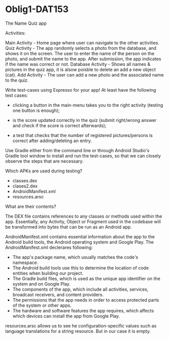 # Oblig1-DAT153
The Name Quiz app

Activities:

Main Activity - Home page where user can navigate to the other activities.
Quiz Activity - The app randomly selects a photo from the database, and shows it on the                   screen. The user to enter the name of the person on the photo, and submit                 the name to the app. After submission, the app indicates if the name was                 correct or not.
Database Activity - Shows all names & pictures in the quiz app, it is alsow poisble to                         delete an add a new object (cat).
Add Activity -  The user can add a new photo and the associated name to the quiz.


Write test-cases using Espresso for your app! At least have the following test cases: 

* clicking a button in the main-menu takes you to the right activity (testing one button is enough);

* is the score updated correctly in the quiz (submit right/wrong answer and check if the score is correct afterwards);

* a test that checks that the number of registered pictures/persons is correct after adding/deleting an entry. 

Use Gradle either from the command line or through Android Studio's Gradle tool window to install and run the test-cases, 
so that we can closely observe the steps that are necessary. 

Which APKs are used during testing? 

- classes.dex
- clases2.dex
- AndroidManifest.xml
- resources.arsc

What are their contents?

The DEX file contains references to any classes or methods used within the app. Essentially, any Activity, Object or Fragment used in the codebase will be transformed into bytes that can be run as an Android app.

AndroidManifest.xml contains essential information about the app to the Android build tools, the Android operating system and Google Play. The AndroidManifest.xml declerares following:
- The app's package name, which usually matches the code's namespace.
- The Android build tools use this to determine the location of code entities when building our project.
- The Gradle build files, which is used as the unique app identifier on the system and on Google Play.
- The components of the app, which include all activities, services, broadcast receivers, and content providers. 
- The permissions that the app needs in order to access protected parts of the system or other apps. 
- The hardware and software features the app requires, which affects which devices can install the app from Google Play.

resources.arsc allows us to see he configuration-specific values such as language translations for a string resource. But in our case it is empty.
